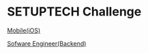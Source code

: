 # SETUPTECH Challenge

[Mobile(iOS)](https://github.com/setuptech/challenge/blob/master/Mobile(iOS).md)

[Sofware Engineer(Backend)](https://github.com/setuptech/challenge/blob/master/Backend.md)
